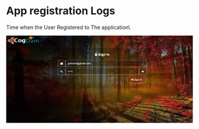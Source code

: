 # App registration Logs

Time when the User Registered to The application\

![](../.gitbook/assets/image%20%28128%29.png)

